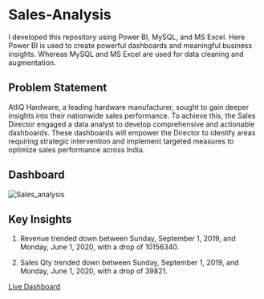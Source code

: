 # Sales-Analysis
I developed this repository using Power BI, MySQL, and MS Excel. Here Power BI is used to create powerful dashboards and meaningful business insights. Whereas MySQL and MS Excel are used for data cleaning and augmentation.

## Problem Statement

AtliQ Hardware, a leading hardware manufacturer, sought to gain deeper insights into their nationwide sales performance. To achieve this, the Sales Director engaged a data analyst to develop comprehensive and actionable dashboards. These dashboards will empower the Director to identify areas requiring strategic intervention and implement targeted measures to optimize sales performance across India.

## Dashboard

![Sales_analysis](https://github.com/Hansaraj09/Sales-Analysis/assets/93324559/3069c326-bd92-4023-813d-f189653fc1cf)

## Key Insights

1. Revenue trended down between Sunday, September 1, 2019, and Monday, June 1, 2020, with a drop of 10156340.

2. Sales Qty trended down between Sunday, September 1, 2019, and Monday, June 1, 2020, with a drop of 39821.

[Live Dashboard](https://app.powerbi.com/links/XCgPEmwX1R?ctid=a57f7d92-038e-4d4c-8265-7cd2beb33b34&pbi_source=linkShare)
